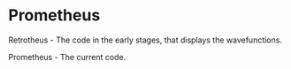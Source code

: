 # Prometheus
Retrotheus - The code in the early stages, that displays the wavefunctions.

Prometheus - The current code.
